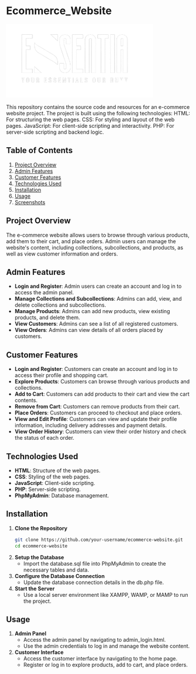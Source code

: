 # Ecommerce_Website

<img src="frontend/assets/logo1.png" width="400" height="200">

This repository contains the source code and resources for an e-commerce website project. The project is built using the following technologies:  HTML: For structuring the web pages. CSS: For styling and layout of the web pages. JavaScript: For client-side scripting and interactivity. PHP: For server-side scripting and backend logic. 

## Table of Contents
1. [Project Overview](#project-overview)
2. [Admin Features](#admin-features)
3. [Customer Features](#customer-features)
4. [Technologies Used](#technologies-used)
5. [Installation](#installation)
6. [Usage](#usage)
7. [Screenshots](#screenshots)

## Project Overview

The e-commerce website allows users to browse through various products, add them to their cart, and place orders. Admin users can manage the website's content, including collections, subcollections, and products, as well as view customer information and orders.

## Admin Features

- **Login and Register**: Admin users can create an account and log in to access the admin panel.
- **Manage Collections and Subcollections**: Admins can add, view, and delete collections and subcollections.
- **Manage Products**: Admins can add new products, view existing products, and delete them.
- **View Customers**: Admins can see a list of all registered customers.
- **View Orders**: Admins can view details of all orders placed by customers.

## Customer Features

- **Login and Register**: Customers can create an account and log in to access their profile and shopping cart.
- **Explore Products**: Customers can browse through various products and collections.
- **Add to Cart**: Customers can add products to their cart and view the cart contents.
- **Remove from Cart**: Customers can remove products from their cart.
- **Place Orders**: Customers can proceed to checkout and place orders.
- **View and Edit Profile**: Customers can view and update their profile information, including delivery addresses and payment details.
- **View Order History**: Customers can view their order history and check the status of each order.

## Technologies Used

- **HTML**: Structure of the web pages.
- **CSS**: Styling of the web pages.
- **JavaScript**: Client-side scripting.
- **PHP**: Server-side scripting.
- **PhpMyAdmin**: Database management.

## Installation

1. **Clone the Repository**
   ```bash
   git clone https://github.com/your-username/ecommerce-website.git
   cd ecommerce-website
2. **Setup the Database**
   - Import the database.sql file into PhpMyAdmin to create the necessary tables and data.
3. **Configure the Database Connection**
   - Update the database connection details in the db.php file.
4. **Start the Server**
   - Use a local server environment like XAMPP, WAMP, or MAMP to run the project.

## Usage

1. **Admin Panel**
   - Access the admin panel by navigating to admin_login.html.
   - Use the admin credentials to log in and manage the website content.
2. **Customer Interface**
   - Access the customer interface by navigating to the home page.
   - Register or log in to explore products, add to cart, and place orders.
